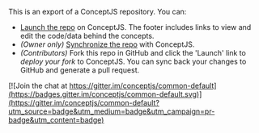This is an export of a ConceptJS repository. You can: 
- [Launch the repo](https://web.conceptjs.com/launch) on ConceptJS. The footer includes links to view and edit the code/data behind the concepts. 
- *(Owner only)* [Synchronize the repo](https://web.conceptjs.com/launch?mode=manage) with ConceptJS. 
- *(Contributors)* Fork this repo in GitHub and click the 'Launch' link to *deploy your fork* to ConceptJS. You can sync back your changes to GitHub and generate a pull request.



[![Join the chat at https://gitter.im/conceptjs/common-default](https://badges.gitter.im/conceptjs/common-default.svg)](https://gitter.im/conceptjs/common-default?utm_source=badge&utm_medium=badge&utm_campaign=pr-badge&utm_content=badge)